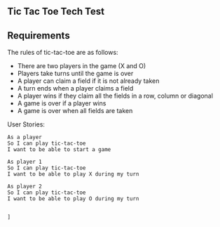 ## Tic Tac Toe Tech Test

Requirements
------------

The rules of tic-tac-toe are as follows:

- There are two players in the game (X and O)
- Players take turns until the game is over
- A player can claim a field if it is not already taken
- A turn ends when a player claims a field
- A player wins if they claim all the fields in a row, column or diagonal
- A game is over if a player wins
- A game is over when all fields are taken

User Stories:

```
As a player
So I can play tic-tac-toe
I want to be able to start a game

As player 1
So I can play tic-tac-toe
I want to be able to play X during my turn

As player 2
So I can play tic-tac-toe
I want to be able to play O during my turn


]
```
